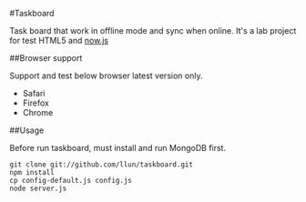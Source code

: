 #Taskboard

Task board that work in offline mode and sync when online. It's a lab project for test HTML5 and [now.js](nowjs.com)

##Browser support

Support and test below browser latest version only.

 - Safari
 - Firefox
 - Chrome
 
##Usage

  Before run taskboard, must install and run MongoDB first.

    git clone git://github.com/llun/taskboard.git
    npm install
    cp config-default.js config.js
    node server.js

